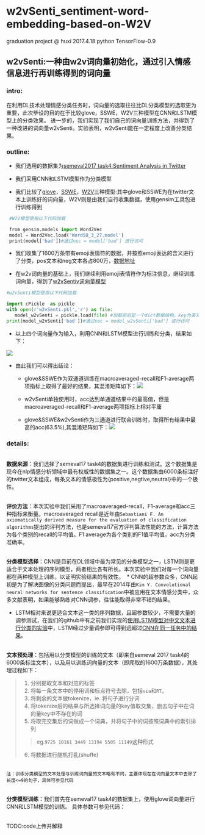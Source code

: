 # w2vSenti_sentiment-word-embedding-based-on-W2V
graduation project @ huxi 2017.4.18 python TensorFlow-0.9

## w2vSenti:一种由w2v词向量初始化，通过引入情感信息进行再训练得到的词向量


### intro:
  在利用DL技术处理情感分类任务时，词向量的选取往往比DL分类模型的选取更为重要，此次毕设的目的在于比较glove，SSWE，W2V三种模型在CNN和LSTM模型上的分类效果。
  进一步的，我们实现了我们自己的词向量训练方法，并得到了一种改进的词向量w2vSenti。实验表明，w2vSenti能在一定程度上改善分类结果。
  
  
### outline:
  * 我们选用的数据集为[semeval2017 task4:Sentiment Analysis in Twitter](http://alt.qcri.org/semeval2017/task4/index.php?id=data-and-tools)
  
  * 我们采用CNN和LSTM模型作为分类模型
  
  * 我们比较了[glove](http://pan.baidu.com/s/1qX9uVTE)，[SSWE](http://pan.baidu.com/s/1jIoOFRK)，[W2V](http://pan.baidu.com/s/1bZ5TZg)三种模型:其中glove和SSWE为在twitter文本上训练好的词向量，W2V则是由我们自行收集数据，使用gensim工具包进行训练得到
  
  ```python
  #W2V模型使用以下代码加载
  
  from gensim.models import Word2Vec
  model = Word2Vec.load('Word50_3_27.model') 
  print(model['bad'])#通过vec = model['bad'] 进行访问
  ```
  
  * 我们收集了1600万条带有emoji表情符的数据，并按照emoji表达的含义进行了分类，pos文本和neg文本各占800万，[数据地址](http://pan.baidu.com/s/1nv0TTeL)
  
  * 在w2v词向量的基础上，我们继续利用emoji表情符作为标注信息，继续训练词向量，得到了[w2vSentiv词向量模型](http://pan.baidu.com/s/1nvI4NTv)
    
  ```python
  #w2vSenti模型使用以下代码加载
  
  import cPickle  as pickle
  with open(r'w2vSenti.pkl','r') as file:
    model_w2vSenti = pickle.load(file) #加载完后是一个dict数据结构，key为英文词(字符串)，value为np.array类型的向量
  print(model_w2vSenti['bad'])#通过vec = model_w2vSenti['bad'] 进行访问
  ```
  
  * 以上四个词向量作为输入，利用CNN和LSTM模型进行训练和分类，结果如下：
  
  ![](https://github.com/chrisHuxi/w2vSenti_sentiment-word-embedding-based-on-W2V/blob/master/img/table3.PNG)
  
  * 由此我们可以得出结论：
  
    * glove&SSWE作为双通道训练在macroaveraged-recall和F1-average两项指标上取得了最好的结果，其混淆矩阵如下：![](https://github.com/chrisHuxi/w2vSenti_sentiment-word-embedding-based-on-W2V/blob/master/img/cnn_gls_plot_classify_report.png)
    
    * w2vSenti单独使用时，acc达到单通道结果中的最高值，但是macroaveraged-recall和F1-average两项指标上相对平庸
    
    * glove&SSWE&w2vSenti作为三通道进行联合训练时，取得所有结果中最高的acc(63.5%),其混淆矩阵如下：![](https://github.com/chrisHuxi/w2vSenti_sentiment-word-embedding-based-on-W2V/blob/master/img/cnn_gss_plot_classify_report_test0.595.png)
   
  
### details:
<br>**数据来源**：我们选择了semeval17 task4的数据集进行训练和测试。这个数据集是现今在nlp情感分析领域中最有权威性的数据集之一。这个数据集由6000条标注好的twitter文本组成，每条文本的情感极性为{positive,negtive,neutral}中的一个极性。
  
<br>**评价方法**：本次实验中我们采用了macroaveraged-recall，F1-average和acc三种指标来衡量。macroaveraged recall是近年由`Sebastiani F. An axiomatically derived measure for the evaluation of classification algorithms`提出的评判方法，也是semeval17官方评判算法性能的方法，计算方法为各个类别的recall的平均值。F1 average为各个类别的F1值平均值，acc为分类准确率。
  
<br>**分类模型选择**：CNN是目前在DL领域中最为常见的分类模型之一，LSTM则是更适合于文本处理的序列模型，两者相比各有所长。本次实验中我们对每一个词向量都在两种模型上训练，以证明实验结果的有效性。
  * CNN的超参数众多，CNN起初是为了解决图像的分类问题而提出，最早在2014年由`Kim Y. Convolutional neural networks for sentence classification`中被应用在文本情感分类中，众多文献表明，如果能够熟练对CNN调参，往往能取得非常不错的结果。
  * LSTM相对来说更适合文本这一类的序列数据，且超参数较少，不需要大量的调参测试，在我们的github中有之前我们实现的[使用LSTM模型对中文文本进行分类的实验](https://github.com/chrisHuxi/LSTM-sentence-classification/blob/master/lstm_model.ipynb)中，LSTM经过少量调参即可得到远超过[CNN在同一任务中的结果](https://github.com/chrisHuxi/CNN-for-sentence-classification/blob/master/non-static_CNN_for_hotel.ipynb)。

<br>**文本预处理**：包括用以分类模型的训练的文本（即来自semeval 2017 task4的6000条标注文本），以及用以训练词向量的文本（即爬取的1600万条数据），其处理过程如下：

>1. 分别提取文本和对应的标签
>2. 将每一条文本中的停用词和标点符号去除，包括`via`和`RT`。
>3. 将剩余的文本做tokenize，ie. 将句子进行分词
>4. 将tokenize后的结果与所选择词向量的key值取交集，删去句子中在词向量key中不存在的词
>5. 将取完交集后的词做成一个词典，并将句子中的词按照词典中的索引排列
>>eg.`9725 10161 3449 13194 5505 11149`这种形式
>6. 将数据进行随机打乱(shuffe)

<br>`注：训练分类模型的文本处理与训练词向量的文本略有不同，主要体现在在词向量文本中去除了长度<=9的句子，具体可参见代码`

<br>**分类模型训练**：我们首先在semeval17 task4的数据集上，使用glove词向量进行CNN和LSTM模型的训练。
  具体参数可参见代码：
  
  
      
<br>TODO:code上传并解释
